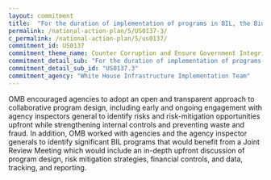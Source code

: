 ```yaml
---
layout: commitment
title:  "For the duration of implementation of programs in BIL, the Biden-Harris Administration commits to implementing this guidance by... collaborating with the IG and oversight community, including by engaging with IGs on the front end of program design and holding regular joint program review meetings with IGs;"
permalink: /national-action-plan/5/US0137-3/
c_permalink: /national-action-plan/5/us0137/
commitment_id: US0137
commitment_theme_name: Counter Corruption and Ensure Government Integrity and Accountability to the Public
commitment_detail_sub: "For the duration of implementation of programs in BIL, the Biden-Harris Administration commits to implementing this guidance by... collaborating with the IG and oversight community, including by engaging with IGs on the front end of program design and holding regular joint program review meetings with IGs;"
commitment_detail_sub_id: "US0137.3"
commitment_agency: "White House Infrastructure Implementation Team"
---
```


OMB encouraged agencies to adopt an open and transparent approach to collaborative program design, including early and ongoing engagement with agency inspectors general to identify risks and risk-mitigation opportunities upfront while strengthening internal controls and preventing waste and fraud. In addition, OMB worked with agencies and the agency inspector generals to identify significant BIL programs that would benefit from a Joint Review Meeting which would include an in-depth upfront discussion of program design, risk mitigation strategies, financial controls, and data, tracking, and reporting.